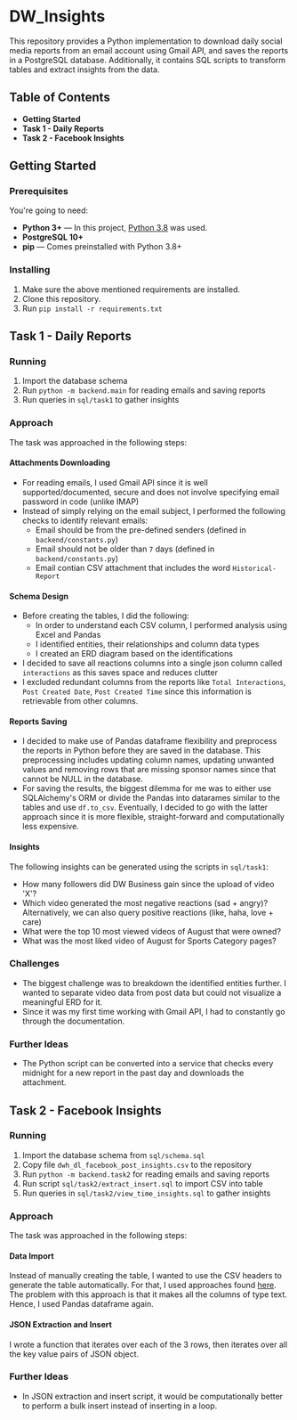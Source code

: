 # DW_Insights

This repository provides a Python implementation to download
daily social media reports from an email account using Gmail API, and saves the reports 
in a PostgreSQL database. Additionally, it contains SQL scripts to transform tables and 
extract insights from the data.

## Table of Contents

 - **Getting Started**
 - **Task 1 - Daily Reports**
 - **Task 2 - Facebook Insights**
 
## Getting Started

### Prerequisites

You're going to need:

 - **Python 3+** — In this project, [Python 3.8] was used.
 - **PostgreSQL 10+**
 - **pip** — Comes preinstalled with Python 3.8+
 
 [Python 3.8]: https://www.python.org/downloads/release/python-3813/
 
### Installing
 
 1. Make sure the above mentioned requirements are installed.
 2. Clone this repository.
 3. Run `pip install -r requirements.txt` 
 
## Task 1 - Daily Reports
 
### Running
 1. Import the database schema
 2. Run `python -m backend.main` for reading emails and saving reports
 3. Run queries in `sql/task1` to gather insights

### Approach

The task was approached in the following steps:

#### Attachments Downloading

- For reading emails, I used Gmail API since it is well supported/documented, 
secure and does not involve specifying email password in code (unlike IMAP)
- Instead of simply relying on the email subject, I performed the following checks to identify relevant emails:
	- Email should be from the pre-defined senders (defined in `backend/constants.py`) 
	- Email should not be older than `7` days (defined in `backend/constants.py`)
	- Email contian CSV attachment that includes the word `Historical-Report` 

 #### Schema Design
 
 - Before creating the tables, I did the following:
    - In order to understand each CSV column, I performed analysis using Excel and Pandas
    - I identified entities, their relationships and column data types
    - I created an ERD diagram based on the identifications
 - I decided to save all reactions columns into a single json column called `interactions` as this saves space and 
 reduces clutter
 - I excluded redundant columns from the reports like `Total Interactions`, `Post Created Date`, 
 `Post Created Time` since this information is retrievable from other columns.
 
 #### Reports Saving
 
 - I decided to make use of Pandas dataframe flexibility and preprocess the reports in Python
  before they are saved in the database. This preprocessing includes updating column names, 
  updating unwanted values and removing rows that are missing sponsor names since that cannot be 
  NULL in the database.
 - For saving the results, the biggest dilemma for me was to either use SQLAlchemy's ORM or
 divide the Pandas into datarames similar to the tables and use `df.to_csv`. Eventually, I 
 decided to go with the latter approach since it is more flexible, straight-forward and 
 computationally less expensive.

#### Insights

The following insights can be generated using the scripts in `sql/task1`:
- How many followers did DW Business gain since the upload of video 'X'?
- Which video generated the most negative reactions (sad + angry)? Alternatively, we can
also query positive reactions (like, haha, love + care)
- What were the top 10 most viewed videos of August that were owned?
- What was the most liked video of August for Sports Category pages?

### Challenges
- The biggest challenge was to breakdown the identified entities further. I wanted to separate video data from
post data but could not visualize a meaningful ERD for it.
- Since it was my first time working with Gmail API, I had to constantly go through the documentation.

### Further Ideas
- The Python script can be converted into a service that checks every midnight for a new report in the past day
and downloads the attachment.


## Task 2 - Facebook Insights

### Running
 1. Import the database schema from `sql/schema.sql`
 2. Copy file `dwh_dl_facebook_post_insights.csv` to the repository
 3. Run `python -m backend.task2` for reading emails and saving reports
 4. Run script `sql/task2/extract_insert.sql` to import CSV into table
 5. Run queries in `sql/task2/view_time_insights.sql` to gather insights

### Approach

The task was approached in the following steps:

#### Data Import

Instead of manually creating the table, I wanted to use the CSV headers to generate the table automatically.
For that, I used approaches found [here]. The problem with this approach is that it makes all the columns of type text.
Hence, I used Pandas dataframe again.

[here]: https://stackoverflow.com/a/34884609

#### JSON Extraction and Insert

I wrote a function that iterates over each of the 3 rows, then iterates over all the key value pairs of JSON object. 

### Further Ideas

 - In JSON extraction and insert script, it would be computationally better to perform a bulk insert instead of
 inserting in a loop.